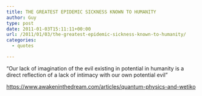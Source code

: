 ```yaml
---
title: THE GREATEST EPIDEMIC SICKNESS KNOWN TO HUMANITY
author: Guy
type: post
date: 2011-01-03T15:11:11+00:00
url: /2011/01/03/the-greatest-epidemic-sickness-known-to-humanity/
categories:
  - quotes

---
```

&#8220;Our lack of imagination of the evil existing in potential in humanity is a direct reflection of a lack of intimacy with our own potential evil&#8221;

<a title="Paul Levy" href="https://www.awakeninthedream.com/articles/quantum-physics-and-wetiko" target="_blank" rel="noopener noreferrer">https://www.awakeninthedream.com/articles/quantum-physics-and-wetiko</a>